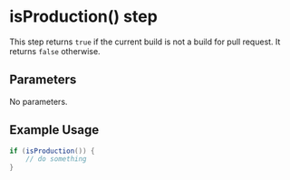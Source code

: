 # isProduction() step

This step returns `true` if the current build is not a build for pull request. It returns `false` otherwise.

## Parameters

No parameters.

## Example Usage

```groovy
if (isProduction()) {
    // do something
}
```
